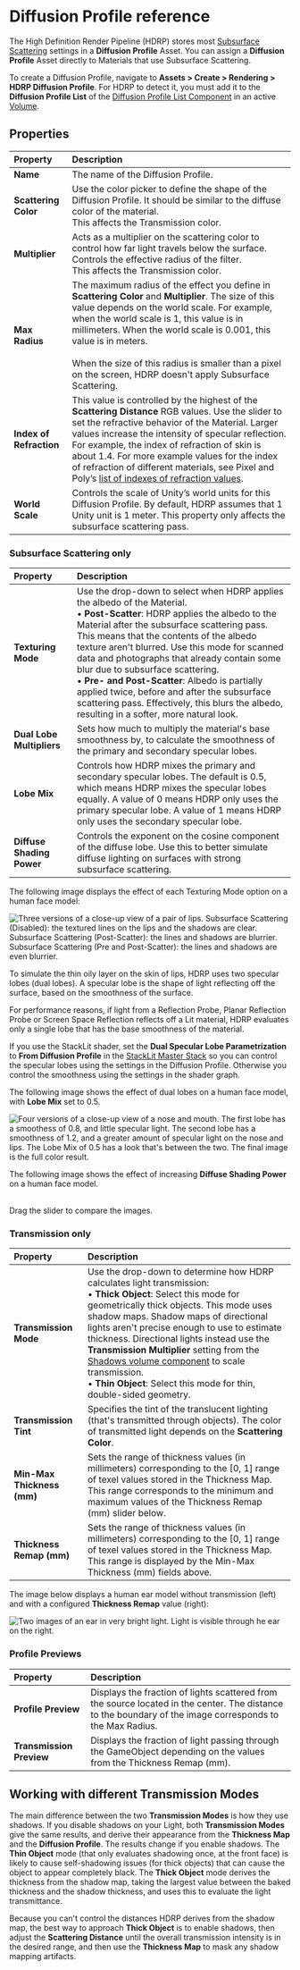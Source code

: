 # Diffusion Profile reference

The High Definition Render Pipeline (HDRP) stores most [Subsurface Scattering](skin-and-diffusive-surfaces-subsurface-scattering.md) settings in a **Diffusion Profile** Asset. You can assign a **Diffusion Profile** Asset directly to Materials that use Subsurface Scattering.

To create a Diffusion Profile, navigate to **Assets > Create > Rendering > HDRP Diffusion Profile**. For HDRP to detect it, you must add it to the **Diffusion Profile List** of the [Diffusion Profile List Component](Override-Diffusion-Profile.md) in an active [Volume](volume-component.md).

## Properties

| Property| Description |
|:---|:---|
| **Name** | The name of the Diffusion Profile. |
| **Scattering Color** | Use the color picker to define the shape of the Diffusion Profile. It should be similar to the diffuse color of the material.<br/>This affects the Transmission color. |
| **Multiplier** | Acts as a multiplier on the scattering color to control how far light travels below the surface. Controls the effective radius of the filter.<br/>This affects the Transmission color. |
| **Max Radius** | The maximum radius of the effect you define in **Scattering Color** and **Multiplier**. The size of this value depends on the world scale. For example, when the world scale is 1, this value is in millimeters. When the world scale is 0.001, this value is in meters.<br/><br/>When the size of this radius is smaller than a pixel on the screen, HDRP doesn't apply Subsurface Scattering. |
| **Index of Refraction** | This value is controlled by the highest of the **Scattering Distance** RGB values. Use the slider to set the refractive behavior of the Material. Larger values increase the intensity of specular reflection. For example, the index of refraction of skin is about 1.4. For more example values for the index of refraction of different materials, see Pixel and Poly’s [list of indexes of refraction values](https://pixelandpoly.com/ior.html). |
| **World Scale** | Controls the scale of Unity’s world units for this Diffusion Profile. By default, HDRP assumes that 1 Unity unit is 1 meter. This property only affects the subsurface scattering pass. |



### Subsurface Scattering only

| Property| Description |
|:---|:---|
| **Texturing Mode** | Use the drop-down to select when HDRP applies the albedo of the Material.<br />&#8226; **Post-Scatter**: HDRP applies the albedo to the Material after the subsurface scattering pass. This means that the contents of the albedo texture aren't blurred. Use this mode for scanned data and photographs that already contain some blur due to subsurface scattering. <br />&#8226; **Pre- and Post-Scatter**: Albedo is partially applied twice, before and after the subsurface scattering pass. Effectively, this blurs the albedo, resulting in a softer, more natural look. |
| **Dual Lobe Multipliers** | Sets how much to multiply the material's base smoothness by, to calculate the smoothness of the primary and secondary specular lobes. |
| **Lobe Mix** | Controls how HDRP mixes the primary and secondary specular lobes. The default is 0.5, which means HDRP mixes the specular lobes equally. A value of 0 means HDRP only uses the primary specular lobe. A value of 1 means HDRP only uses the secondary specular lobe. |
| **Diffuse Shading Power** | Controls the exponent on the cosine component of the diffuse lobe. Use this to better simulate diffuse lighting on surfaces with strong subsurface scattering. |

The following image displays the effect of each Texturing Mode option on a human face model:

![Three versions of a close-up view of a pair of lips. Subsurface Scattering (Disabled): the textured lines on the lips and the shadows are clear. Subsurface Scattering (Post-Scatter): the lines and shadows are blurrier. Subsurface Scattering (Pre and Post-Scatter): the lines and shadows are even blurrier.](Images/profile_texturing_mode.png)

To simulate the thin oily layer on the skin of lips, HDRP uses two specular lobes (dual lobes). A specular lobe is the shape of light reflecting off the surface, based on the smoothness of the surface.

For performance reasons, if light from a Reflection Probe, Planar Reflection Probe or Screen Space Reflection reflects off a Lit material, HDRP evaluates only a single lobe that has the base smoothness of the material.

If you use the StackLit shader, set the __Dual Specular Lobe Parametrization__ to __From Diffusion Profile__ in the [StackLit Master Stack](stacklit-master-stack-reference.md) so you can control the specular lobes using the settings in the Diffusion Profile. Otherwise you control the smoothness using the settings in the shader graph.

The following image shows the effect of dual lobes on a human face model, with **Lobe Mix** set to 0.5.

![Four versions of a close-up view of a nose and mouth. The first lobe has a smoothess of 0.8, and little specular light. The second lobe has a smoothness of 1.2, and a greater amount of specular light on the nose and lips. The Lobe Mix of 0.5 has a look that's between the two. The final image is the full color result.](Images/profile_dual_lobe.png)

The following image shows the effect of increasing **Diffuse Shading Power** on a human face model.

<canvas class="image-comparison" role="img" aria-label="The front view of a head. When Diffuse Shading Power is increased from 1 to 1.9, the head looks less flat and has deeper shadows.">
    <img src="Images/profile_diffuse_power.jpg" title="">
    <img src="Images/profile_diffuse_power-2.jpg" title="">
</canvas>
<br />Drag the slider to compare the images.

### Transmission only

| Property| Description |
|:---|:---|
| **Transmission Mode** | Use the drop-down to determine how HDRP calculates light transmission:<br />• **Thick Object**: Select this mode for geometrically thick objects. This mode uses shadow maps. Shadow maps of directional lights aren't precise enough to use to estimate thickness. Directional lights instead use the **Transmission Multiplier** setting from the [Shadows volume component](reference-shadows-volume-override.md) to scale transmission.<br />• **Thin Object**: Select this mode for thin, double-sided geometry. |
| **Transmission Tint** | Specifies the tint of the translucent lighting (that's transmitted through objects). The color of transmitted light depends on the **Scattering Color**. |
| **Min-Max Thickness (mm)** | Sets the range of thickness values (in millimeters) corresponding to the [0, 1] range of texel values stored in the Thickness Map. This range corresponds to the minimum and maximum values of the Thickness Remap (mm) slider below. |
| **Thickness Remap (mm)** | Sets the range of thickness values (in millimeters) corresponding to the [0, 1] range of texel values stored in the Thickness Map. This range is displayed by the Min-Max Thickness (mm) fields above. |


The image below displays a human ear model without transmission (left) and with a configured **Thickness Remap** value (right):

![Two images of an ear in very bright light. Light is visible through he ear on the right.](Images/transmission_thick.png)


### Profile Previews

| Property| Description |
|:---|:---|
| **Profile Preview** | Displays the fraction of lights scattered from the source located in the center. The distance to the boundary of the image corresponds to the Max Radius. |
| **Transmission Preview** | Displays the fraction of light passing through the GameObject depending on the values from the Thickness Remap (mm).  |



## Working with different Transmission Modes

The main difference between the two __Transmission Modes__ is how they use shadows.
If you disable shadows on your Light, both __Transmission Modes__ give the same results, and derive their appearance from the __Thickness Map__ and the __Diffusion Profile__.
The results change if you enable shadows. The __Thin Object__ mode (that only evaluates shadowing once, at the front face) is likely to cause self-shadowing issues (for thick objects) that can cause the object to appear completely black. The __Thick Object__ mode derives the thickness from the shadow map, taking the largest value between the baked thickness and the shadow thickness, and uses this to evaluate the light transmittance.

Because you can't control the distances HDRP derives from the shadow map, the best way to approach __Thick Object__ is to enable shadows, then adjust the __Scattering Distance__ until the overall transmission intensity is in the desired range, and then use the __Thickness Map__ to mask any shadow mapping artifacts.
